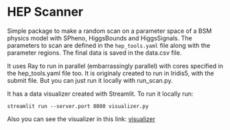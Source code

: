 # HEP Scanner

Simple package to make a random scan on a parameter space of a BSM physics model with SPheno, HiggsBounds and HiggsSignals. The parameters to scan are defined in the `hep_tools.yaml` file along with the parameter regions. The final data is saved in the data.csv file.

It uses Ray to run in parallel (embarrassingly parallel) with cores specified in the hep_tools.yaml file too. It is originaly created to run in Iridis5, with the submit file. But you can just run it locally with run_scan.py.

It has a data visualizer created with Streamlit. To run it locally run: 

`streamlit run --server.port 8080 visualizer.py`

Also you can see the visualizer in this link: [visualizer](https://share.streamlit.io/mjadiaz/ray-hep-scanner/visualizer.py)
